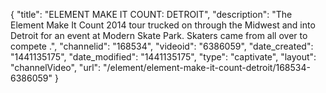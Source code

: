 {
    "title": "ELEMENT MAKE IT COUNT: DETROIT",
    "description": "The Element Make It Count 2014 tour trucked on through the Midwest and into Detroit for an event at Modern Skate Park. Skaters came from all over to compete .",
    "channelid": "168534",
    "videoid": "6386059",
    "date_created": "1441135175",
    "date_modified": "1441135175",
    "type": "captivate",
    "layout": "channelVideo",
    "url": "\/element\/element-make-it-count-detroit\/168534-6386059"
}